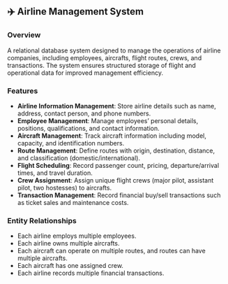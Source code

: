 ## ✈️ Airline Management System  

### Overview  
A relational database system designed to manage the operations of airline companies, including employees, aircrafts, flight routes, crews, and transactions. The system ensures structured storage of flight and operational data for improved management efficiency.  

### Features  
- **Airline Information Management**: Store airline details such as name, address, contact person, and phone numbers.  
- **Employee Management**: Manage employees’ personal details, positions, qualifications, and contact information.  
- **Aircraft Management**: Track aircraft information including model, capacity, and identification numbers.  
- **Route Management**: Define routes with origin, destination, distance, and classification (domestic/international).  
- **Flight Scheduling**: Record passenger count, pricing, departure/arrival times, and travel duration.  
- **Crew Assignment**: Assign unique flight crews (major pilot, assistant pilot, two hostesses) to aircrafts.  
- **Transaction Management**: Record financial buy/sell transactions such as ticket sales and maintenance costs.  

### Entity Relationships  
- Each airline employs multiple employees.  
- Each airline owns multiple aircrafts.  
- Each aircraft can operate on multiple routes, and routes can have multiple aircrafts.  
- Each aircraft has one assigned crew.  
- Each airline records multiple financial transactions.
